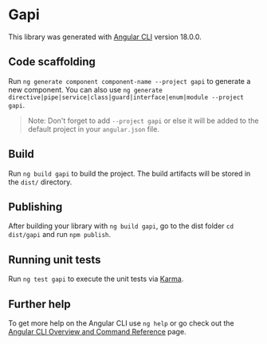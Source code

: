 # Gapi

This library was generated with [Angular CLI](https://github.com/angular/angular-cli) version 18.0.0.

## Code scaffolding

Run `ng generate component component-name --project gapi` to generate a new component. You can also
use `ng generate directive|pipe|service|class|guard|interface|enum|module --project gapi`.

> Note: Don't forget to add `--project gapi` or else it will be added to the default project in your `angular.json`
> file.

## Build

Run `ng build gapi` to build the project. The build artifacts will be stored in the `dist/` directory.

## Publishing

After building your library with `ng build gapi`, go to the dist folder `cd dist/gapi` and run `npm publish`.

## Running unit tests

Run `ng test gapi` to execute the unit tests via [Karma](https://karma-runner.github.io).

## Further help

To get more help on the Angular CLI use `ng help` or go check out
the [Angular CLI Overview and Command Reference](https://angular.dev/tools/cli) page.
